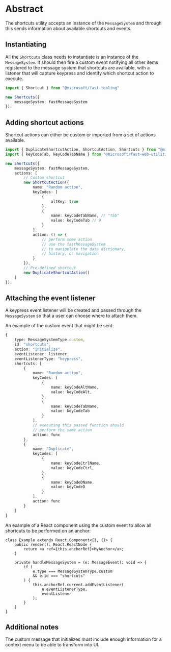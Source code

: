 # Abstract

The shortcuts utility accepts an instance of the `MessageSystem` and through this sends information about available shortcuts and events.

## Instantiating

All the `Shortcuts` class needs to instantiate is an instance of the `MessageSystem`. It should then fire a custom event notifying all other items registered to the message system that shortcuts are available, with a listener that will capture keypress and identify which shortcut action to execute.

```typescript
import { Shortcut } from "@microsoft/fast-tooling"

new Shortcuts({
    messageSystem: fastMessageSystem
});
```

## Adding shortcut actions

Shortcut actions can either be custom or imported from a set of actions available.

```typescript
import { DuplicateShortcutAction, ShortcutAction, Shortcuts } from "@microsoft/fast-tooling"
import { keyCodeTab, keyCodeTabName } from "@microsoft/fast-web-utilities"

new Shortcuts({
    messageSystem: fastMessageSystem,
    actions: [
        // Custom shortcut
        new ShortcutAction({
            name: "Random action",
            keyCodes: [
                {
                    altKey: true
                },
                {
                    name: keyCodeTabName, // "Tab"
                    value: keyCodeTab // 9
                }
            ],
            action: () => {
                // perform some action
                // use the fastMessageSystem
                // to manipulate the data dictionary,
                // history, or navigation
            }
        }),
        // Pre-defined shortcut
        new DuplicateShortcutAction()
    ]
});
```

## Attaching the event listener

A keypress event listener will be created and passed through the `MessageSystem` so that a user can choose where to attach them.

An example of the custom event that might be sent:

```typescript
{
    type: MessageSystemType.custom,
    id: "shortcuts",
    action: "initialize",
    eventListener: listener,
    eventListenerType: "keypress",
    shortcuts: [
        {
            name: "Random action",
            keyCodes: [
                {
                    name: keyCodeAltName,
                    value: keyCodeAlt,
                },
                {
                    name: keyCodeTabName,
                    value: keyCodeTab
                }
            ],
            // executing this passed function should
            // perform the same action
            action: func
        },
        {
            name: "Duplicate",
            keyCodes: [
                {
                    name: keyCodeCtrlName,
                    value: keyCodeCtrl,
                },
                {
                    name: keyCodeDName,
                    value: keyCodeD
                }
            ],
            action: func
        }
    ]
}
```

An example of a React component using the custom event to allow all shortcuts to be performed on an anchor:

```tsx
class Example extends React.Component<{}, {}> {
    public render(): React.ReactNode {
        return <a ref={this.anchorRef}>MyAnchor</a>;
    }

    private handleMessageSystem = (e: MessageEvent): void => {
        if (
            e.type === MessageSystemType.custom
            && e.id === "shortcuts"
        ) {
            this.anchorRef.current.addEventListener(
                e.eventListenerType,
                eventListener
            );
        }
    }
}
```

## Additional notes

The custom message that initializes must include enough information for a context menu to be able to transform into UI.
